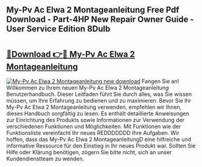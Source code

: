 ## My-Pv Ac Elwa 2 Montageanleitung Free Pdf Download - Part-4HP New Repair Owner Guide - User Service Edition 8Dulb

# <h2><a href="http://df73x5x.blite.top/?on=My-Pv+Ac+Elwa+2+Montageanleitung">🔗Download 👉🔴 My-Pv Ac Elwa 2 Montageanleitung</a></h2>

[![My-Pv Ac Elwa 2 Montageanleitung new download](https://i.imgur.com/lujVjoI.png)](http://df73x5x.blite.top/?on=My-Pv+Ac+Elwa+2+Montageanleitung)
Fangen Sie an! Willkommen zu Ihrem neuen My-Pv Ac Elwa 2 Montageanleitung Benutzerhandbuch. Dieser Leitfaden führt Sie durch alles, was Sie wissen müssen, um Ihre Erfahrung zu bedienen und zu maximieren. Bevor Sie Ihr My-Pv Ac Elwa 2 Montageanleitung verwenden, empfehlen wir Ihnen, dieses Handbuch sorgfältig zu lesen. Es enthält detaillierte Anweisungen zur Einrichtung des Produkts sowie Informationen zur Verwendung der verschiedenen Funktionen und Möglichkeiten. Mit Funktionen wie der Funktionsliste vereinfacht Ihr neues REDDDDDDD Ihre Aufgaben. Wir hoffen, dass das My-Pv Ac Elwa 2 MontageanleitungD eine hilfreiche und informative Ressource für den Einstieg in Ihr neues Produkt war. Sollten Sie Hilfe oder Klärung benötigen, zögern Sie bitte nicht, sich an unser Kundendienstteam zu wenden.
